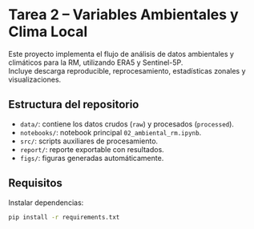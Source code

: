 # Tarea 2 – Variables Ambientales y Clima Local

Este proyecto implementa el flujo de análisis de datos ambientales y climáticos para la RM, utilizando ERA5 y Sentinel-5P.  
Incluye descarga reproducible, reprocesamiento, estadísticas zonales y visualizaciones.

## Estructura del repositorio
- `data/`: contiene los datos crudos (`raw`) y procesados (`processed`).
- `notebooks/`: notebook principal `02_ambiental_rm.ipynb`.
- `src/`: scripts auxiliares de procesamiento.
- `report/`: reporte exportable con resultados.
- `figs/`: figuras generadas automáticamente.

## Requisitos
Instalar dependencias:
```bash
pip install -r requirements.txt